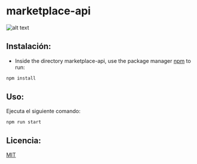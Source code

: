# marketplace-api
![alt text](https://www.ucavila.es/wp-content/uploads/2022/03/conUcraniaLogo.png)
## Instalación:

* Inside the directory marketplace-api, use the package manager [npm](https://www.npmjs.com) to run:


```bash
npm install
```

## Uso:

 Ejecuta el siguiente comando:
```
npm run start
```

## Licencia:
[MIT](https://choosealicense.com/licenses/mit/)